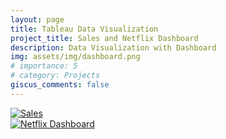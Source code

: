```yaml
---
layout: page
title: Tableau Data Visualization
project_title: Sales and Netflix Dashboard
description: Data Visualization with Dashboard
img: assets/img/dashboard.png
# importance: 5
# category: Projects
giscus_comments: false
---
```



<div class="tableauPlaceholder" id="viz1699978676658" style="position: relative;">
    <noscript>
        <a href="#"><img alt="Sales " src="https:&#47;&#47;public.tableau.com&#47;static&#47;images&#47;Sa&#47;SalesDashboard_16996559156500&#47;Sales&#47;1_rss.png" style="border: none;" /></a>
    </noscript>
    <object class="tableauViz" style="display: none;">
        <param name="host_url" value="https%3A%2F%2Fpublic.tableau.com%2F" /> <param name="embed_code_version" value="3" /> <param name="site_root" value="" /><param name="name" value="SalesDashboard_16996559156500&#47;Sales" />
        <param name="tabs" value="no" /><param name="toolbar" value="yes" /><param name="static_image" value="https:&#47;&#47;public.tableau.com&#47;static&#47;images&#47;Sa&#47;SalesDashboard_16996559156500&#47;Sales&#47;1.png" />
        <param name="animate_transition" value="yes" /><param name="display_static_image" value="yes" /><param name="display_spinner" value="yes" /><param name="display_overlay" value="yes" /><param name="display_count" value="yes" />
        <param name="language" value="en-US" /><param name="filter" value="publish=yes" />
    </object>
</div>
<script type="text/javascript">
    var divElement = document.getElementById("viz1699978676658");
    var vizElement = divElement.getElementsByTagName("object")[0];
    if (divElement.offsetWidth > 800) {
        vizElement.style.width = "100%";
        vizElement.style.height = divElement.offsetWidth * 0.75 + "px";
    } else if (divElement.offsetWidth > 500) {
        vizElement.style.width = "100%";
        vizElement.style.height = divElement.offsetWidth * 0.75 + "px";
    } else {
        vizElement.style.width = "100%";
        vizElement.style.height = "1927px";
    }
    var scriptElement = document.createElement("script");
    scriptElement.src = "https://public.tableau.com/javascripts/api/viz_v1.js";
    vizElement.parentNode.insertBefore(scriptElement, vizElement);
</script>


<div class="tableauPlaceholder" id="viz1699980479340" style="position: relative;">
    <noscript>
        <a href="#"><img alt="Netflix Dashboard " src="https:&#47;&#47;public.tableau.com&#47;static&#47;images&#47;Ne&#47;Netflix_16999804373180&#47;ProfilesofMoviesAdded2010-2019&#47;1_rss.png" style="border: none;" /></a>
    </noscript>
    <object class="tableauViz" style="display: none;">
        <param name="host_url" value="https%3A%2F%2Fpublic.tableau.com%2F" /> <param name="embed_code_version" value="3" /> <param name="site_root" value="" />
        <param name="name" value="Netflix_16999804373180&#47;ProfilesofMoviesAdded2010-2019" /><param name="tabs" value="no" /><param name="toolbar" value="yes" />
        <param name="static_image" value="https:&#47;&#47;public.tableau.com&#47;static&#47;images&#47;Ne&#47;Netflix_16999804373180&#47;ProfilesofMoviesAdded2010-2019&#47;1.png" /> <param name="animate_transition" value="yes" />
        <param name="display_static_image" value="yes" /><param name="display_spinner" value="yes" /><param name="display_overlay" value="yes" /><param name="display_count" value="yes" /><param name="language" value="en-US" />
    </object>
</div>
<script type="text/javascript">
    var divElement = document.getElementById("viz1699980479340");
    var vizElement = divElement.getElementsByTagName("object")[0];
    if (divElement.offsetWidth > 800) {
        vizElement.style.width = "100%";
        vizElement.style.height = divElement.offsetWidth * 0.75 + "px";
    } else if (divElement.offsetWidth > 500) {
        vizElement.style.width = "100%";
        vizElement.style.height = divElement.offsetWidth * 0.75 + "px";
    } else {
        vizElement.style.width = "100%";
        vizElement.style.height = "1627px";
    }
    var scriptElement = document.createElement("script");
    scriptElement.src = "https://public.tableau.com/javascripts/api/viz_v1.js";
    vizElement.parentNode.insertBefore(scriptElement, vizElement);
</script>

